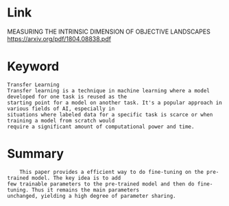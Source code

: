 Link
===============
<p>

MEASURING THE INTRINSIC DIMENSION OF OBJECTIVE LANDSCAPES
https://arxiv.org/pdf/1804.08838.pdf

</p>

Keyword
===============

    Transfer Learning
    Transfer learning is a technique in machine learning where a model developed for one task is reused as the 
    starting point for a model on another task. It's a popular approach in various fields of AI, especially in 
    situations where labeled data for a specific task is scarce or when training a model from scratch would 
    require a significant amount of computational power and time.

Summary
===============

        This paper provides a efficient way to do fine-tuning on the pre-trained model. The key idea is to add 
    few trainable parameters to the pre-trained model and then do fine-tuning. Thus it remains the main parameters
    unchanged, yielding a high degree of parameter sharing.


        
